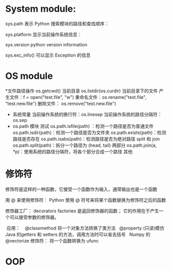 # System module:

  sys.path 表示 Python 搜索模块的路径和查找顺序：

  sys.platform 显示当前操作系统信息：

  sys.version python version information

  sys.exc_info() 可以显示 Exception 的信息

# OS module

*文件路径操作
  os.getcwd() 当前目录
  os.listdir(os.curdir) 当前目录下的文件
  产生文件：f = open("test.file", "w")
  重命名文件：os.rename("test.file", "test.new.file")
  删除文件： os.remove("test.new.file")
* 系统常量
  当前操作系统的换行符：os.linesep
  当前操作系统的路径分隔符：os.sep
* os.path 模块
  测试
    os.path.isfile(path) ：检测一个路径是否为普通文件
    os.path.isdir(path)：检测一个路径是否为文件夹
    os.path.exists(path)：检测路径是否存在
    os.path.isabs(path)：检测路径是否为绝对路径
  split 和 join
    os.path.split(path)：拆分一个路径为 (head, tail) 两部分
    os.path.join(a, *p)：使用系统的路径分隔符，将各个部分合成一个路径
  其他

# 修饰符

  修饰符是这样的一种函数，它接受一个函数作为输入，通常输出也是一个函数

  用 @ 来使用修饰符：
    Python 使用 @ 符号来将某个函数替换为修饰符之后的函数

  修饰器工厂：
    decorators factories 是返回修饰器的函数；
    它的作用在于产生一个可以接受参数的修饰器。
    
  应用：
    @classmethod 将一个对象方法转换了类方法
    @property (只读)模仿 Java 的getters 和 setters 的方法，调用方法时可以省去括号
    Numpy 的 @vectorize 修饰符： 将一个函数转换为 ufunc

# OOP
  
